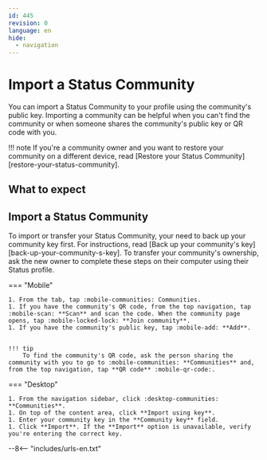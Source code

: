 ```yaml
---
id: 445
revision: 0
language: en
hide:
  - navigation
---
```


# Import a Status Community

You can import a Status Community to your profile using the community's public key. Importing a community can be helpful when you can't find the community or when someone shares the community's public key or QR code with you.

!!! note
    If you're a community owner and you want to restore your community on a different device, read [Restore your Status Community][restore-your-status-community].

<!--Where we find the community's public key? Maybe we need an H2 section to clarify this-->

## What to expect

<!--Not sure if we still need this section-->

## Import a Status Community

To import or transfer your Status Community, your need to back up your community key first. For instructions, read [Back up your community's key][back-up-your-community-s-key]. To transfer your community's ownership, ask the new owner to complete these steps on their computer using their Status profile.

=== "Mobile"

<!--This content is probably better as a table-->

    1. From the tab, tap :mobile-communities: Communities.
    1. If you have the community's QR code, from the top navigation, tap :mobile-scan: **Scan** and scan the code. When the community page opens, tap :mobile-locked-lock: **Join community**.
    1. If you have the community's public key, tap :mobile-add: **Add**.


    !!! tip
        To find the community's QR code, ask the person sharing the community with you to go to :mobile-communities: **Communities** and, from the top navigation, tap **QR code** :mobile-qr-code:.

=== "Desktop"

    1. From the navigation sidebar, click :desktop-communities: **Communities**.
    1. On top of the content area, click **Import using key**.
    1. Enter your community key in the **Community key** field.
    1. Click **Import**. If the **Import** option is unavailable, verify you're entering the correct key.

--8<-- "includes/urls-en.txt"
